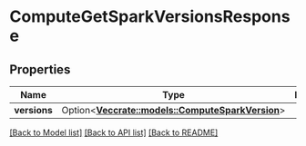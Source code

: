 # ComputeGetSparkVersionsResponse

## Properties

Name | Type | Description | Notes
------------ | ------------- | ------------- | -------------
**versions** | Option<[**Vec<crate::models::ComputeSparkVersion>**](ComputeSparkVersion.md)> |  | [optional]

[[Back to Model list]](../README.md#documentation-for-models) [[Back to API list]](../README.md#documentation-for-api-endpoints) [[Back to README]](../README.md)


